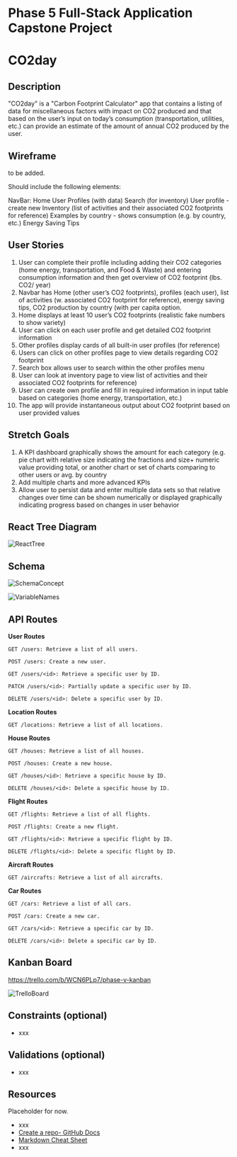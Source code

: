 # Phase 5 Full-Stack Application Capstone Project

# CO2day

## Description

"CO2day" is a "Carbon Footprint Calculator" app that contains a listing of data for miscellaneous factors with impact on CO2 produced and that based on the user’s input on today’s consumption (transportation, utilities, etc.) can provide an estimate of the amount of annual CO2 produced by the user.


## Wireframe

to be added.

Should include the following elements:

NavBar:
Home
User Profiles (with data)
Search (for inventory)
User profile - create new
Inventory (list of activities and their associated CO2 footprints for reference)
Examples by country - shows consumption (e.g. by country, etc.)
Energy Saving Tips


## User Stories

1.	User can complete their profile including adding their CO2 categories (home energy, transportation, and Food & Waste) and entering consumption information and then get overview of CO2 footprint (lbs. CO2/ year)
2.	Navbar has Home (other user’s CO2 footprints), profiles (each user), list of activities (w. associated CO2 footprint for reference), energy saving tips, CO2 production by country (with per capita option.
3.	Home displays at least 10 user’s CO2 footprints (realistic fake numbers to show variety)
4.	User can click on each user profile and get detailed CO2 footprint information
5.	Other profiles display cards of all built-in user profiles (for reference)
6.	Users can click on other profiles page to view details regarding CO2 footprint
7.	Search box allows user to search within the other profiles menu
8.	User can look at inventory page to view list of activities and their associated CO2 footprints for reference)
9.	User can create own profile and fill in required information in input table based on categories (home energy, transportation, etc.)
10.	The app will provide instantaneous output about CO2 footprint based on user provided values


## Stretch Goals

1.	A KPI dashboard graphically shows the amount for each category (e.g. pie chart with relative size indicating the fractions and size+ numeric value providing total, or another chart or set of charts comparing to other users or avg. by country
2.	Add multiple charts and more advanced KPIs
3.	Allow user to persist data and enter multiple data sets so that relative changes over time can be shown numerically or displayed graphically indicating progress based on changes in user behavior


## React Tree Diagram

![ReactTree](https://github.com/oki99doki/CO2day/blob/main/assets/reactTree.png)


## Schema

![SchemaConcept](https://github.com/oki99doki/CO2day/blob/main/assets/concept.png)

![VariableNames](https://github.com/oki99doki/CO2day/blob/main/assets/variableNames.png)


## API Routes

**User Routes**

    GET /users: Retrieve a list of all users.
    
    POST /users: Create a new user.
    
    GET /users/<id>: Retrieve a specific user by ID.
    
    PATCH /users/<id>: Partially update a specific user by ID.
    
    DELETE /users/<id>: Delete a specific user by ID.

**Location Routes**
    
    GET /locations: Retrieve a list of all locations.

**House Routes**
    
    GET /houses: Retrieve a list of all houses.

    POST /houses: Create a new house.
    
    GET /houses/<id>: Retrieve a specific house by ID.
    
    DELETE /houses/<id>: Delete a specific house by ID.

**Flight Routes**
    
    GET /flights: Retrieve a list of all flights.
    
    POST /flights: Create a new flight.
    
    GET /flights/<id>: Retrieve a specific flight by ID.
    
    DELETE /flights/<id>: Delete a specific flight by ID.

**Aircraft Routes**
    
    GET /aircrafts: Retrieve a list of all aircrafts.

**Car Routes**
    
    GET /cars: Retrieve a list of all cars.
    
    POST /cars: Create a new car.
    
    GET /cars/<id>: Retrieve a specific car by ID.
    
    DELETE /cars/<id>: Delete a specific car by ID.


## Kanban Board

https://trello.com/b/WCN6PLp7/phase-v-kanban

![TrelloBoard](https://github.com/oki99doki/CO2day/blob/main/assets/TrelloBoard.png)


## Constraints (optional)

- xxx


## Validations (optional)

- xxx


## Resources

Placeholder for now.

- xxx
- [Create a repo- GitHub Docs](https://docs.github.com/en/get-started/quickstart/create-a-repo)
- [Markdown Cheat Sheet](https://www.markdownguide.org/cheat-sheet/)
- xxx

